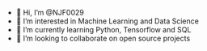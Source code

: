 - 👋 Hi, I’m @NJF0029
- 👀 I’m interested in Machine Learning and Data Science
- 🌱 I’m currently learning Python, Tensorflow and SQL
- 💞️ I’m looking to collaborate on open source projects

<!---
NJF0029/NJF0029 is a ✨ special ✨ repository because its `README.md` (this file) appears on your GitHub profile.
You can click the Preview link to take a look at your changes.
--->
